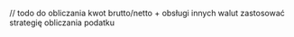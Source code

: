 // todo do obliczania kwot brutto/netto + obsługi innych walut zastosować strategię obliczania podatku
